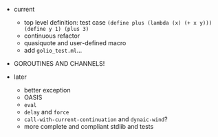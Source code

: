 * current
    * top level definition: test case `(define plus (lambda (x) (+ x y))) (define y 1) (plus 3)`
    * continuous refactor
    * quasiquote and user-defined macro
    * add `golio_test.ml`...

* GOROUTINES AND CHANNELS!

* later
    * better exception
    * OASIS
    * `eval`
    * `delay` and `force`
    * `call-with-current-continuation` and `dynaic-wind`?
    * more complete and compliant stdlib and tests
